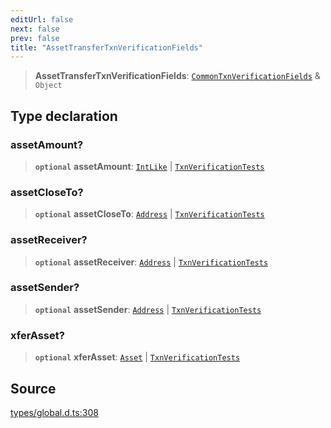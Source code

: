 ```yaml
---
editUrl: false
next: false
prev: false
title: "AssetTransferTxnVerificationFields"
---
```


> **AssetTransferTxnVerificationFields**: [`CommonTxnVerificationFields`](CommonTxnVerificationFields.md) & `Object`

## Type declaration

### assetAmount?

> **`optional`** **assetAmount**: [`IntLike`](IntLike.md) \| [`TxnVerificationTests`](TxnVerificationTests.md)

### assetCloseTo?

> **`optional`** **assetCloseTo**: [`Address`](../classes/Address.md) \| [`TxnVerificationTests`](TxnVerificationTests.md)

### assetReceiver?

> **`optional`** **assetReceiver**: [`Address`](../classes/Address.md) \| [`TxnVerificationTests`](TxnVerificationTests.md)

### assetSender?

> **`optional`** **assetSender**: [`Address`](../classes/Address.md) \| [`TxnVerificationTests`](TxnVerificationTests.md)

### xferAsset?

> **`optional`** **xferAsset**: [`Asset`](../classes/Asset.md) \| [`TxnVerificationTests`](TxnVerificationTests.md)

## Source

[types/global.d.ts:308](https://github.com/algorandfoundation/tealscript/blob/e015f8b0/types/global.d.ts#L308)
